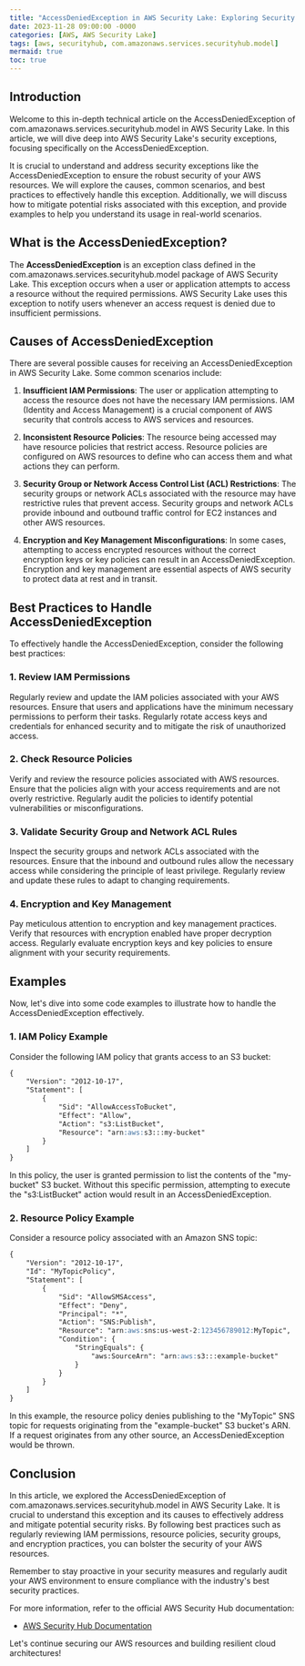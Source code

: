 ```yaml
---
title: "AccessDeniedException in AWS Security Lake: Exploring Security Exceptions in AWS"
date: 2023-11-28 09:00:00 -0000
categories: [AWS, AWS Security Lake]
tags: [aws, securityhub, com.amazonaws.services.securityhub.model]
mermaid: true
toc: true
---
```


## Introduction

Welcome to this in-depth technical article on the AccessDeniedException of com.amazonaws.services.securityhub.model in AWS Security Lake. In this article, we will dive deep into AWS Security Lake's security exceptions, focusing specifically on the AccessDeniedException. 

It is crucial to understand and address security exceptions like the AccessDeniedException to ensure the robust security of your AWS resources. We will explore the causes, common scenarios, and best practices to effectively handle this exception. Additionally, we will discuss how to mitigate potential risks associated with this exception, and provide examples to help you understand its usage in real-world scenarios.

## What is the AccessDeniedException?

The **AccessDeniedException** is an exception class defined in the com.amazonaws.services.securityhub.model package of AWS Security Lake. This exception occurs when a user or application attempts to access a resource without the required permissions. AWS Security Lake uses this exception to notify users whenever an access request is denied due to insufficient permissions.

## Causes of AccessDeniedException

There are several possible causes for receiving an AccessDeniedException in AWS Security Lake. Some common scenarios include:

1. **Insufficient IAM Permissions**: The user or application attempting to access the resource does not have the necessary IAM permissions. IAM (Identity and Access Management) is a crucial component of AWS security that controls access to AWS services and resources.

2. **Inconsistent Resource Policies**: The resource being accessed may have resource policies that restrict access. Resource policies are configured on AWS resources to define who can access them and what actions they can perform.

3. **Security Group or Network Access Control List (ACL) Restrictions**: The security groups or network ACLs associated with the resource may have restrictive rules that prevent access. Security groups and network ACLs provide inbound and outbound traffic control for EC2 instances and other AWS resources.

4. **Encryption and Key Management Misconfigurations**: In some cases, attempting to access encrypted resources without the correct encryption keys or key policies can result in an AccessDeniedException. Encryption and key management are essential aspects of AWS security to protect data at rest and in transit.

## Best Practices to Handle AccessDeniedException

To effectively handle the AccessDeniedException, consider the following best practices:

### 1. Review IAM Permissions

Regularly review and update the IAM policies associated with your AWS resources. Ensure that users and applications have the minimum necessary permissions to perform their tasks. Regularly rotate access keys and credentials for enhanced security and to mitigate the risk of unauthorized access.

### 2. Check Resource Policies

Verify and review the resource policies associated with AWS resources. Ensure that the policies align with your access requirements and are not overly restrictive. Regularly audit the policies to identify potential vulnerabilities or misconfigurations.

### 3. Validate Security Group and Network ACL Rules

Inspect the security groups and network ACLs associated with the resources. Ensure that the inbound and outbound rules allow the necessary access while considering the principle of least privilege. Regularly review and update these rules to adapt to changing requirements.

### 4. Encryption and Key Management

Pay meticulous attention to encryption and key management practices. Verify that resources with encryption enabled have proper decryption access. Regularly evaluate encryption keys and key policies to ensure alignment with your security requirements.

## Examples

Now, let's dive into some code examples to illustrate how to handle the AccessDeniedException effectively.

### 1. IAM Policy Example

Consider the following IAM policy that grants access to an S3 bucket:

```markdown
{
    "Version": "2012-10-17",
    "Statement": [
        {
            "Sid": "AllowAccessToBucket",
            "Effect": "Allow",
            "Action": "s3:ListBucket",
            "Resource": "arn:aws:s3:::my-bucket"
        }
    ]
}
```

In this policy, the user is granted permission to list the contents of the "my-bucket" S3 bucket. Without this specific permission, attempting to execute the "s3:ListBucket" action would result in an AccessDeniedException.

### 2. Resource Policy Example

Consider a resource policy associated with an Amazon SNS topic:

```markdown
{
    "Version": "2012-10-17",
    "Id": "MyTopicPolicy",
    "Statement": [
        {
            "Sid": "AllowSMSAccess",
            "Effect": "Deny",
            "Principal": "*",
            "Action": "SNS:Publish",
            "Resource": "arn:aws:sns:us-west-2:123456789012:MyTopic",
            "Condition": {
                "StringEquals": {
                    "aws:SourceArn": "arn:aws:s3:::example-bucket"
                }
            }
        }
    ]
}
```

In this example, the resource policy denies publishing to the "MyTopic" SNS topic for requests originating from the "example-bucket" S3 bucket's ARN. If a request originates from any other source, an AccessDeniedException would be thrown.

## Conclusion

In this article, we explored the AccessDeniedException of com.amazonaws.services.securityhub.model in AWS Security Lake. It is crucial to understand this exception and its causes to effectively address and mitigate potential security risks. By following best practices such as regularly reviewing IAM permissions, resource policies, security groups, and encryption practices, you can bolster the security of your AWS resources.

Remember to stay proactive in your security measures and regularly audit your AWS environment to ensure compliance with the industry's best security practices.

For more information, refer to the official AWS Security Hub documentation:

- [AWS Security Hub Documentation](https://docs.aws.amazon.com/securityhub/latest/userguide/what-is-securityhub.html)

Let's continue securing our AWS resources and building resilient cloud architectures!
